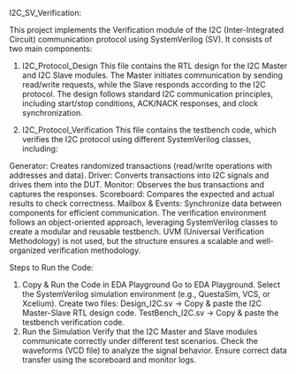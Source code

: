 I2C_SV_Verification:

This project implements the Verification module of the I2C (Inter-Integrated Circuit) communication protocol using SystemVerilog (SV). It consists of two main components:

1. I2C_Protocol_Design
This file contains the RTL design for the I2C Master and I2C Slave modules. The Master initiates communication by sending read/write requests, while the Slave responds according to the I2C protocol. The design follows standard I2C communication principles, including start/stop conditions, ACK/NACK responses, and clock synchronization.

2. I2C_Protocol_Verification
This file contains the testbench code, which verifies the I2C protocol using different SystemVerilog classes, including:

Generator: Creates randomized transactions (read/write operations with addresses and data).
Driver: Converts transactions into I2C signals and drives them into the DUT.
Monitor: Observes the bus transactions and captures the responses.
Scoreboard: Compares the expected and actual results to check correctness.
Mailbox & Events: Synchronize data between components for efficient communication.
The verification environment follows an object-oriented approach, leveraging SystemVerilog classes to create a modular and reusable testbench. UVM (Universal Verification Methodology) is not used, but the structure ensures a scalable and well-organized verification methodology.

Steps to Run the Code:
1. Copy & Run the Code in EDA Playground
Go to EDA Playground.
Select the SystemVerilog simulation environment (e.g., QuestaSim, VCS, or Xcelium).
Create two files:
Design_I2C.sv → Copy & paste the I2C Master-Slave RTL design code.
TestBench_I2C.sv → Copy & paste the testbench verification code.
2. Run the Simulation
Verify that the I2C Master and Slave modules communicate correctly under different test scenarios.
Check the waveforms (VCD file) to analyze the signal behavior.
Ensure correct data transfer using the scoreboard and monitor logs.
